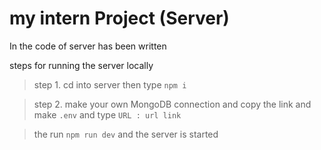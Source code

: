 # my intern Project (Server)

In the code of server has been written

steps for running the server locally 

> step 1. cd into server then type `npm i` 

> step 2. make your own MongoDB connection and copy the link and make `.env` and type `URL : url link`

> the run `npm run dev` and the server is started